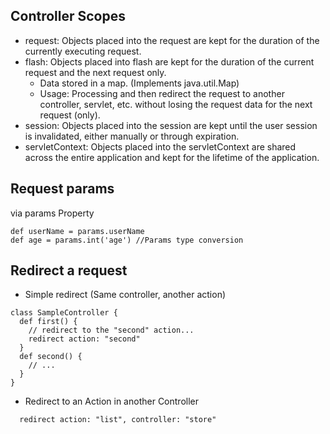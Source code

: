 ## Controller Scopes

- request: Objects placed into the request are kept for the duration of the currently executing request.
- flash: Objects placed into flash are kept for the duration of the current request and the next request only.
    - Data stored in a map. (Implements java.util.Map)
    - Usage: Processing and then redirect the request to another controller, servlet, etc. without losing the request data for the next request (only).
- session: Objects placed into the session are kept until the user session is invalidated, either manually or through expiration.
- servletContext: Objects placed into the servletContext are shared across the entire application and kept for the lifetime of the application.

## Request params

via params Property

```{groovy}
def userName = params.userName
def age = params.int('age') //Params type conversion
```

## Redirect a request

- Simple redirect (Same controller, another action)
```{groovy}
class SampleController {
  def first() {
    // redirect to the "second" action...
    redirect action: "second"
  }
  def second() {
    // ...
  }
}
```
- Redirect to an Action in another Controller
```{groovy}
  redirect action: "list", controller: "store"
```